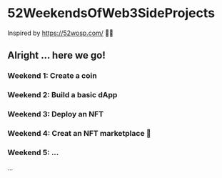 # 52WeekendsOfWeb3SideProjects
Inspired by https://52wosp.com/ 🚀🦄

## Alright ... here we go!

### Weekend 1: Create a coin

### Weekend 2: Build a basic dApp

### Weekend 3: Deploy an NFT

### Weekend 4: Creat an NFT marketplace 👀

### Weekend 5: ...
...

